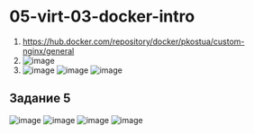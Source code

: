 # 05-virt-03-docker-intro
1. https://hub.docker.com/repository/docker/pkostua/custom-nginx/general
2.
   ![image](https://github.com/user-attachments/assets/4d84973d-74ed-4128-b0d8-853847cac0c5)
3.
   ![image](https://github.com/user-attachments/assets/9b0d653d-4940-4186-b6f4-aeb7baa6a3b9)
   ![image](https://github.com/user-attachments/assets/b4e4e3f5-998b-4db6-bf14-3d24a1f90002)
   ![image](https://github.com/user-attachments/assets/01ab2ccd-9384-4999-85fd-c619b0cbc5c8)

  ## Задание 5
  ![image](https://github.com/user-attachments/assets/fdd9d110-9bf8-48c6-9dad-b684ccac53bb)
  ![image](https://github.com/user-attachments/assets/8b914eea-1f79-42d8-9afd-30b4cffe84a5)
  ![image](https://github.com/user-attachments/assets/a2441b63-4e1e-4281-b532-dabfeb213389)
  ![image](https://github.com/user-attachments/assets/096d3f7d-41cb-4cca-928d-3fdef788a369)







